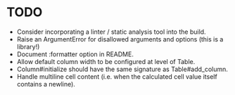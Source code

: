 # TODO

* Consider incorporating a linter / static analysis tool into the build.
* Raise an ArgumentError for disallowed arguments and options (this is
  a library!)
* Document :formatter option in README.
* Allow default column width to be configured at level of Table.
* Column#initialize should have the same signature as Table#add_column.
* Handle multiline cell content (i.e. when the calculated cell value
  itself contains a newline).

